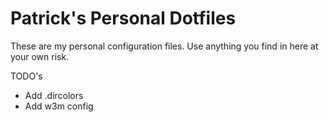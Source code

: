 # Patrick's Personal Dotfiles

These are my personal configuration files.  Use anything you find in here at
your own risk.

TODO's
+ Add .dircolors
+ Add w3m config
